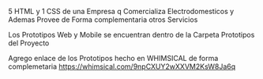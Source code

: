 5 HTML y 1 CSS de una Empresa q Comercializa Electrodomesticos y Ademas Provee de Forma complementaria otros Servicios


Los Prototipos Web y Mobile se encuentran dentro de la Carpeta Prototipos del Proyecto

Agrego enlace de los Prototipos hecho en WHIMSICAL de forma complemetaria
https://whimsical.com/9npCXUY2wXXVM2KsW8Ja6q

<!-- ..... -->